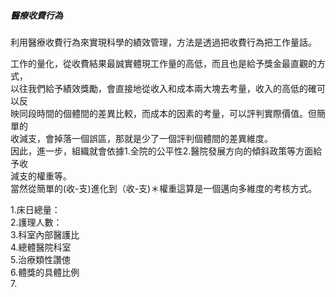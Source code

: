  ##### 醫療收費行為
 
 利用醫療收費行為來實現科學的績效管理，方法是透過把收費行為把工作量話。
 
 工作的量化，從收費結果最誠實體現工作量的高低，而且也是給予獎金最直觀的方式，    
 以往我們給予績效獎勵，會直接地從收入和成本兩大塊去考量，收入的高低的確可以反   
 映同段時間的個體間的差異比較，而成本的因素的考量，可以評判實際價值。但簡單的  
 收減支，會掉落一個誤區，那就是少了一個評判個體間的差異維度。   
 因此，進一步，組織就會依據1.全院的公平性2.醫院發展方向的傾斜政策等方面給予收  
 減支的權重等。   
 當然從簡單的(收-支)進化到（收-支)＊權重這算是一個邁向多維度的考核方式。  
 
 
 
      
 1.床日總量：   
 2.護理人數：   
 3.科室內部醫護比    
 4.總體醫院科室   
 5.治療類性讚傯   
 6.體獎的具體比例  
 7.
 

